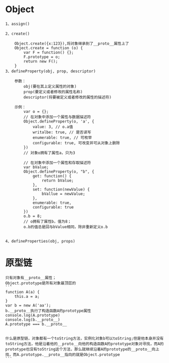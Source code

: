 # Object
    1、assign()

    2、create()

        Object.create({x:123}),将对象继承到了__proto__属性上了
        Object.create = function (o) {
            var F = function() {};
            F.prototype = o;
            return new F();
        }
    3、defineProperty(obj, prop, descriptor)

        参数：
            obj(要在其上定义属性的对象)
            prop(要定义或者修改的属性名称)
            descriptor(将要被定义或者修改的属性的描述符)

        示例：
            var o = {};
            // 在对象中添加一个属性与数据描述符
            Object.defineProperty(o, 'a', {
                value: 3, // o.a值
                writalbe: true, // 是否读写
                enumerable: true, // 可枚举
                configurable: true, 可改变并可从对象上删除
            })
            // 对象o拥有了属性a，只为3

            // 在对象中添加一个属性和存取描述符
            var bValue;
            Object.defineProperty(o, "b", {
                get: function() {
                    return bValue;
                },
                set: function(newValue) {
                    bVallue = newValue;
                },
                enumerable: true,
                configurable: true
            })
            o.b = 8;
            // o拥有了属性b，值为8；
            o.b的值总是回与bValue相同，除非重新定义o.b
            

    4、defineProperties(obj, props)
    

# 原型链
    只有对象有__proto__属性；
    Object.prototype是所有对象最顶层的
    ```
    function A(a) {
        this.a = a;
    }
    var b = new A('aa');
    b.__proto__执行了构造函数A的prototype属性
    console.log(A.prototype)
    console.log(b.__proto__)
    A.prototype === b.__proto__


    什么是原型链，对象都有一个toString方法，实例化对象b可以toString;但是他本身并没有toString方法，他是沿着他的__proto__向他的构造函数A的prototype对象对寻找，而A的prototype也没有toString这个方法，那么就继续沿着A的prototype的__proto__向上找，而A.prototype.__proto__指向的就是Object.prototype
    ```